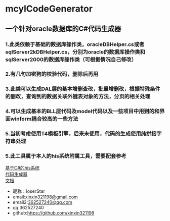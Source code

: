# mcylCodeGenerator
## 一个针对oracle数据库的C#代码生成器
### 1.此类依赖于基础的数据库操作类，oracleDBHelper.cs或者sqlServer2kDBHelper.cs，分别为oracle的数据库操作类和sqlServer2000的数据库操作类（可根据情况自己修改）
### 2.有几句加密狗的校验代码，删除后再用
### 3.此类可以生成DAL层的基本增删查改，批量增删改，根据特殊条件的删改，查询到的数据关联外键表对象的方法，分页的相关处理
### 4.可以生成基本的BLL层代码及model代码以及一些项目中用到的和界面winform耦合较高的一些方法
### 5.当初考虑使用T4模板引擎，后来未使用，代码的生成使用纯拼接字符串处理
### 5.此工具属于本人的his系统附属工具，需要配套参考

[基于C#的his系统](https://github.com/xinxin321198/mcyl/)<br/>
[代码生成器](https://github.com/xinxin321198/mcylCodeGenerator)<br/>
[文档](https://github.com/xinxin321198/mcylDoc)<br/>

* 昵称：loserStar<br/>
* email:xinxin321198@gmail.com<br/>
* email2:362527240@qq.com<br/>
* qq:362527240<br/>
* github:https://github.com/xinxin321198<br/>
